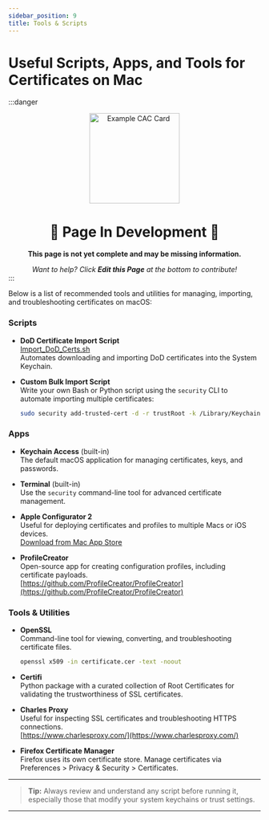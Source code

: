 ```yaml
---
sidebar_position: 9
title: Tools & Scripts
---
```


# Useful Scripts, Apps, and Tools for Certificates on Mac

:::danger
<div align="center">

<img src="/img/page_construction.webp" alt="Example CAC Card" width="180" />

# 🚧 Page In Development 🚧

**This page is not yet complete and may be missing information.**

<em>
Want to help? Click <strong>Edit this Page</strong> at the bottom to contribute!
</em>

</div>
:::

Below is a list of recommended tools and utilities for managing, importing, and troubleshooting certificates on macOS:

### **Scripts**

- **DoD Certificate Import Script**  
  [Import_DoD_Certs.sh](https://raw.githubusercontent.com/cocopuff2u/MacOS_GOV_Scripts/main/Keychain_And_Certificates_Scripts/Import_DoD_Certs.sh)  
  Automates downloading and importing DoD certificates into the System Keychain.

- **Custom Bulk Import Script**  
  Write your own Bash or Python script using the `security` CLI to automate importing multiple certificates:
  ```bash
  sudo security add-trusted-cert -d -r trustRoot -k /Library/Keychains/System.keychain /path/to/certificate.cer
  ```

### **Apps**

- **Keychain Access** (built-in)  
  The default macOS application for managing certificates, keys, and passwords.

- **Terminal** (built-in)  
  Use the `security` command-line tool for advanced certificate management.

- **Apple Configurator 2**  
  Useful for deploying certificates and profiles to multiple Macs or iOS devices.  
  [Download from Mac App Store](https://apps.apple.com/us/app/apple-configurator/id1037126344)

- **ProfileCreator**  
  Open-source app for creating configuration profiles, including certificate payloads.  
  [https://github.com/ProfileCreator/ProfileCreator](https://github.com/ProfileCreator/ProfileCreator)

### **Tools & Utilities**

- **OpenSSL**  
  Command-line tool for viewing, converting, and troubleshooting certificate files.
  ```bash
  openssl x509 -in certificate.cer -text -noout
  ```

- **Certifi**  
  Python package with a curated collection of Root Certificates for validating the trustworthiness of SSL certificates.

- **Charles Proxy**  
  Useful for inspecting SSL certificates and troubleshooting HTTPS connections.  
  [https://www.charlesproxy.com/](https://www.charlesproxy.com/)

- **Firefox Certificate Manager**  
  Firefox uses its own certificate store. Manage certificates via Preferences > Privacy & Security > Certificates.

---

> **Tip:** Always review and understand any script before running it, especially those that modify your system keychains or trust settings.

---
